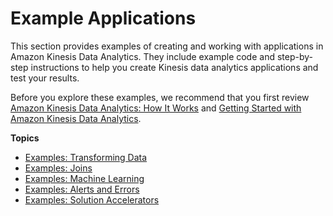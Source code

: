 # Example Applications<a name="examples"></a>

This section provides examples of creating and working with applications in Amazon Kinesis Data Analytics\. They include example code and step\-by\-step instructions to help you create Kinesis data analytics applications and test your results\. 

 Before you explore these examples, we recommend that you first review [Amazon Kinesis Data Analytics: How It Works](how-it-works.md) and [Getting Started with Amazon Kinesis Data Analytics](getting-started.md)\.

**Topics**
+ [Examples: Transforming Data](examples-transforming.md)
+ [Examples: Joins](examples-joins.md)
+ [Examples: Machine Learning](examples-machine.md)
+ [Examples: Alerts and Errors](examples-alerts.md)
+ [Examples: Solution Accelerators](examples_solution.md)